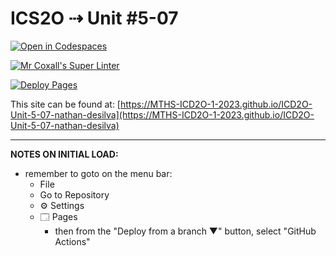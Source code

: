 # ICS2O ⇢ Unit #5-07

[![Open in Codespaces](https://classroom.github.com/assets/launch-codespace-7f7980b617ed060a017424585567c406b6ee15c891e84e1186181d67ecf80aa0.svg)](https://classroom.github.com/open-in-codespaces?assignment_repo_id=15013491)

[![Mr Coxall's Super Linter](https://github.com/MTHS-ICD2O-1-2023/ICD2O-Unit-5-07-nathan-desilva/workflows/Mr%20Coxall's%20Super%20Linter/badge.svg)](https://github.com/MTHS-ICD2O-1-2023/ICD2O-Unit-5-07-nathan-desilva/actions)

[![Deploy Pages](https://github.com/MTHS-ICD2O-1-2023/ICD2O-Unit-5-07-nathan-desilva/workflows/Deploy%20Pages/badge.svg)](https://github.com/MTHS-ICD2O-1-2023/ICD2O-Unit-5-07-nathan-desilva/actions)

This site can be found at: [https://MTHS-ICD2O-1-2023.github.io/ICD2O-Unit-5-07-nathan-desilva](https://MTHS-ICD2O-1-2023.github.io/ICD2O-Unit-5-07-nathan-desilva)

---

**NOTES ON INITIAL LOAD:**
- remember to goto on the menu bar:
  - File
  - Go to Repository
  - ⚙ Settings
  - 🗔 Pages
    - then from the "Deploy from a branch ▼" button, select "GitHub Actions"
